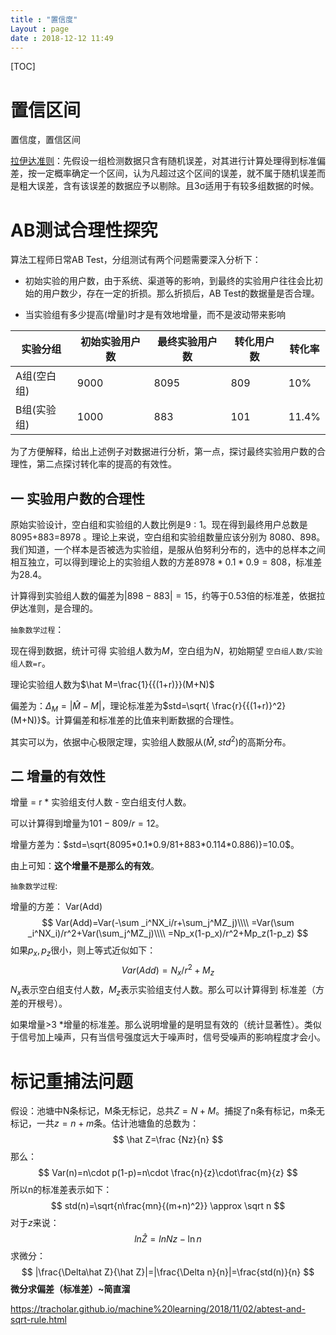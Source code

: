```yaml
---
title : "置信度"
Layout : page
date : 2018-12-12 11:49
---
```


[TOC]

# 置信区间

置信度，置信区间

[拉伊达准则](https://baike.baidu.com/item/3%CF%83%E5%87%86%E5%88%99)：先假设一组检测数据只含有随机误差，对其进行计算处理得到标准偏差，按一定概率确定一个区间，认为凡超过这个区间的误差，就不属于随机误差而是粗大误差，含有该误差的数据应予以剔除。且3σ适用于有较多组数据的时候。



# AB测试合理性探究

算法工程师日常AB Test，分组测试有两个问题需要深入分析下：

- 初始实验的用户数，由于系统、渠道等的影响，到最终的实验用户往往会比初始的用户数少，存在一定的折损。那么折损后，AB Test的数据量是否合理。

- 当实验组有多少提高(增量)时才是有效地增量，而不是波动带来影响

| 实验分组    | 初始实验用户数 | 最终实验用户数 | 转化用户数 | 转化率 |
| ----------- | -------------- | -------------- | ---------- | ------ |
| A组(空白组) | 9000           | 8095           | 809        | 10%    |
| B组(实验组) | 1000           | 883            | 101        | 11.4%  |

为了方便解释，给出上述例子对数据进行分析，第一点，探讨最终实验用户数的合理性，第二点探讨转化率的提高的有效性。

## 一 实验用户数的合理性

原始实验设计，空白组和实验组的人数比例是$9:1$。现在得到最终用户总数是8095+883=8978 。理论上来说，空白组和实验组数量应该分别为 8080、898。我们知道，一个样本是否被选为实验组，是服从伯努利分布的，选中的总样本之间相互独立，可以得到理论上的实验组人数的方差$8978* 0.1 * 0.9=808$，标准差为28.4。

计算得到实验组人数的偏差为$|898-883|=15$，约等于0.53倍的标准差，依据拉伊达准则，是合理的。

`抽象数学过程`：

现在得到数据，统计可得 实验组人数为$M$，空白组为$N$，初始期望 `空白组人数/实验组人数=r`。

理论实验组人数为$\hat M=\frac{1}{{(1+r)}}(M+N)$

偏差为：$\Delta_M=|\hat M-M|$，理论标准差为$std=\sqrt{ \frac{r}{{(1+r)}^2}(M+N)}$。计算偏差和标准差的比值来判断数据的合理性。

其实可以为，依据中心极限定理，实验组人数服从$(\hat M,std^2)$的高斯分布。

## 二 增量的有效性

增量 =   r * 实验组支付人数 - 空白组支付人数。

可以计算得到增量为$101- 809/r=12$。

增量方差为：$std=\sqrt{8095*0.1*0.9/81+883*0.114*0.886)}=10.0$。

由上可知：**这个增量不是那么的有效**。

`抽象数学过程`:

增量的方差： Var(Add)
$$
Var(Add)=Var(-\sum _i^NX_i/r+\sum_j^MZ_j)\\\\
=Var(\sum _i^NX_i)/r^2+Var(\sum_j^MZ_j)\\\\
=Np_x(1-p_x)/r^2+Mp_z(1-p_z)
$$
如果$p_x,p_z​$ 很小，则上等式近似如下：
$$
Var(Add)=N_x/r^2+M_z
$$
$N_x$表示空白组支付人数，$M_z$表示实验组支付人数。那么可以计算得到 标准差（方差的开根号）。

如果增量>3 *增量的标准差。那么说明增量的是明显有效的（统计显著性）。类似于信号加上噪声，只有当信号强度远大于噪声时，信号受噪声的影响程度才会小。



# 标记重捕法问题



假设：池塘中N条标记，M条无标记，总共$Z=N+M$。捕捉了n条有标记，m条无标记，一共$z=n+m$条。估计池塘鱼的总数为：
$$
\hat Z=\frac {Nz}{n}
$$
那么：
$$
Var(n)=n\cdot p(1-p)=n\cdot \frac{n}{z}\cdot\frac{m}{z}
$$
所以n的标准差表示如下：
$$
std(n)=\sqrt{n\frac{mn}{(m+n)^2}} \approx \sqrt n
$$
对于$z​$来说：
$$
ln\hat Z=lnNz-\ln n
$$
求微分：
$$
|\frac{\Delta\hat Z}{\hat Z}|=|\frac{\Delta n}{n}|=\frac{std(n)}{n}
$$
**微分求偏差（标准差）~简直溜**



https://tracholar.github.io/machine%20learning/2018/11/02/abtest-and-sqrt-rule.html